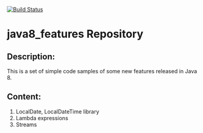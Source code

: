 
[![Build Status](https://travis-ci.org/evertones/java8_features.svg?branch=master)](https://travis-ci.org/evertones/java8_features)

# java8_features Repository

## Description:
This is a set of simple code samples of some new features released in Java 8.

## Content:

1. LocalDate, LocalDateTime library
2. Lambda expressions
3. Streams
